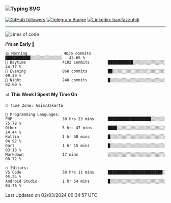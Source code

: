 ### [![Typing SVG](https://readme-typing-svg.herokuapp.com?font=lato&size=22&lines=Hi+There+👋)](https://git.io/typing-svg) 

[![GitHub followers](https://img.shields.io/github/followers/hanifazzuhdi?label=Follow&style=social)](https://github.com/hanifazzuhdi/?tab=follow) 
[![Telegram Badge](https://img.shields.io/badge/-hanif0198-blue?style=social&logo=telegram&link=https://www.t.me/hanif0198/)](https://www.t.me/hanif0198/) 
[![Linkedin: hanifazzuhdi](https://img.shields.io/badge/-hanifazzuhdi-blue?style=flat-square&logo=Linkedin&logoColor=white&link=https://www.linkedin.com/in/hanif-az-zuhdi-69688019b/)](https://www.linkedin.com/in/hanif-az-zuhdi-69688019b/) 

<hr/>

<!--START_SECTION:waka-->
![Lines of code](https://img.shields.io/badge/From%20Hello%20World%20I%27ve%20Written-47.2%20million%20lines%20of%20code-blue)

**I'm an Early 🐤** 

```text
🌞 Morning                4036 commits        ███████████░░░░░░░░░░░░░░   43.65 % 
🌆 Daytime                4102 commits        ███████████░░░░░░░░░░░░░░   44.37 % 
🌃 Evening                868 commits         ██░░░░░░░░░░░░░░░░░░░░░░░   09.39 % 
🌙 Night                  240 commits         █░░░░░░░░░░░░░░░░░░░░░░░░   02.60 % 
```


📊 **This Week I Spent My Time On** 

```text
🕑︎ Time Zone: Asia/Jakarta

💬 Programming Languages: 
PHP                      30 hrs 23 mins      ███████████████████░░░░░░   75.78 % 
Other                    5 hrs 47 mins       ████░░░░░░░░░░░░░░░░░░░░░   14.44 % 
Kotlin                   1 hr 58 mins        █░░░░░░░░░░░░░░░░░░░░░░░░   04.92 % 
Dart                     1 hr 15 mins        █░░░░░░░░░░░░░░░░░░░░░░░░   03.13 % 
Markdown                 17 mins             ░░░░░░░░░░░░░░░░░░░░░░░░░   00.72 % 

🔥 Editors: 
VS Code                  38 hrs 11 mins      ████████████████████████░   95.24 % 
Android Studio           1 hr 54 mins        █░░░░░░░░░░░░░░░░░░░░░░░░   04.76 % 
```


 Last Updated on 02/03/2024 00:34:57 UTC
<!--END_SECTION:waka-->
